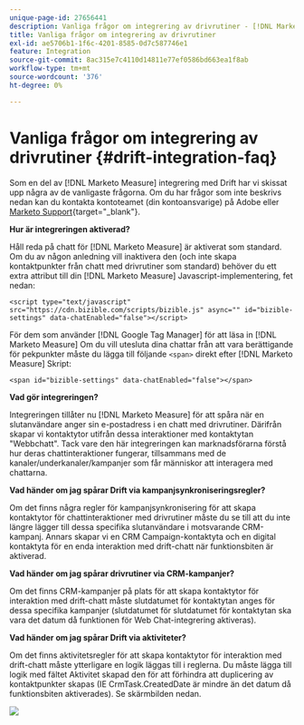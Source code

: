 ```yaml
---
unique-page-id: 27656441
description: Vanliga frågor om integrering av drivrutiner - [!DNL Marketo Measure] - Produktdokumentation
title: Vanliga frågor om integrering av drivrutiner
exl-id: ae5706b1-1f6c-4201-8585-0d7c587746e1
feature: Integration
source-git-commit: 8ac315e7c4110d14811e77ef0586bd663ea1f8ab
workflow-type: tm+mt
source-wordcount: '376'
ht-degree: 0%

---
```


# Vanliga frågor om integrering av drivrutiner {#drift-integration-faq}

Som en del av [!DNL Marketo Measure] integrering med Drift har vi skissat upp några av de vanligaste frågorna. Om du har frågor som inte beskrivs nedan kan du kontakta kontoteamet (din kontoansvarige) på Adobe eller [Marketo Support](https://nation.marketo.com/t5/support/ct-p/Support){target="_blank"}.

**Hur är integreringen aktiverad?**

Håll reda på chatt för [!DNL Marketo Measure] är aktiverat som standard. Om du av någon anledning vill inaktivera den (och inte skapa kontaktpunkter från chatt med drivrutiner som standard) behöver du ett extra attribut till din [!DNL Marketo Measure] Javascript-implementering, fet nedan:

`<script type="text/javascript" src="https://cdn.bizible.com/scripts/bizible.js" async="" id="bizible-settings" data-chatEnabled="false"></script>`

För dem som använder [!DNL Google Tag Manager] för att läsa in [!DNL Marketo Measure] Om du vill utesluta dina chattar från att vara berättigande för pekpunkter måste du lägga till följande `<span>` direkt efter [!DNL Marketo Measure] Skript:

`<span id="bizible-settings" data-chatEnabled="false"></span>`

**Vad gör integreringen?**

Integreringen tillåter nu [!DNL Marketo Measure] för att spåra när en slutanvändare anger sin e-postadress i en chatt med drivrutiner. Därifrån skapar vi kontaktytor utifrån dessa interaktioner med kontaktytan &quot;Webbchatt&quot;. Tack vare den här integreringen kan marknadsförarna förstå hur deras chattinteraktioner fungerar, tillsammans med de kanaler/underkanaler/kampanjer som får människor att interagera med chattarna.

**Vad händer om jag spårar Drift via kampanjsynkroniseringsregler?**

Om det finns några regler för kampanjsynkronisering för att skapa kontaktytor för chattinteraktioner med drivrutiner måste du se till att du inte längre lägger till dessa specifika slutanvändare i motsvarande CRM-kampanj. Annars skapar vi en CRM Campaign-kontaktyta och en digital kontaktyta för en enda interaktion med drift-chatt när funktionsbiten är aktiverad.

**Vad händer om jag spårar drivrutiner via CRM-kampanjer?**

Om det finns CRM-kampanjer på plats för att skapa kontaktytor för interaktion med drift-chatt måste slutdatumet för kontaktytan anges för dessa specifika kampanjer (slutdatumet för slutdatumet för kontaktytan ska vara det datum då funktionen för Web Chat-integrering aktiveras).

**Vad händer om jag spårar Drift via aktiviteter?**

Om det finns aktivitetsregler för att skapa kontaktytor för interaktion med drift-chatt måste ytterligare en logik läggas till i reglerna. Du måste lägga till logik med fältet Aktivitet skapad den för att förhindra att duplicering av kontaktpunkter skapas (IE CrmTask.CreatedDate är mindre än det datum då funktionsbiten aktiverades). Se skärmbilden nedan.

![](assets/activity-rule-drift.png)

